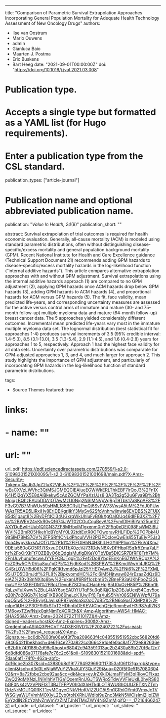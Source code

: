---
title: "Comparison of Parametric Survival Extrapolation Approaches Incorporating General Population Mortality for Adequate Health Technology Assessment of New Oncology Drugs"
authors:
- Ilse van Oostrum
- Mario Ouwens
- admin
- Gianluca Baio
- Maarten J. Postma
- Eric Buskens
- Bart Heeg
date: "2021-09-01T00:00:00Z"
doi: "https://doi.org/10.1016/j.jval.2021.03.008"

# Publication type.
# Accepts a single type but formatted as a YAML list (for Hugo requirements).
# Enter a publication type from the CSL standard.
publication_types: ["article-journal"]

# Publication name and optional abbreviated publication name.
publication: "*Value In Health, 24*(9)"
publication_short: ""

abstract: Survival extrapolation of trial outcomes is required for health economic evaluation. Generally, all-cause mortality (ACM) is modeled using standard parametric distributions, often without distinguishing disease-specific/excess mortality and general population background mortality (GPM). Recent National Institute for Health and Care Excellence guidance (Technical Support Document 21) recommends adding GPM hazards to disease-specific/excess mortality hazards in the log-likelihood function (“internal additive hazards”). This article compares alternative extrapolation approaches with and without GPM adjustment. Survival extrapolations using the internal additive hazards approach (1) are compared to no GPM adjustment (2), applying GPM hazards once ACM hazards drop below GPM hazards (3), adding GPM hazards to ACM hazards (4), and proportional hazards for ACM versus GPM hazards (5). The fit, face validity, mean predicted life-years, and corresponding uncertainty measures are assessed for the active versus control arms of immature and mature (30- and 75-month follow-up) multiple myeloma data and mature (64-month follow-up) breast cancer data. The 5 approaches yielded considerably different outcomes. Incremental mean predicted life-years vary most in the immature multiple myeloma data set. The lognormal distribution (best statistical fit for approaches 1-4) produces survival increments of 3.5 (95% credible interval: 1.4-5.3), 8.5 (3.1-13.0), 3.5 (1.3-5.4), 2.9 (1.1-4.5), and 1.6 (0.4-2.8) years for approaches 1 to 5, respectively. Approach 1 had the highest face validity for all data sets. Uncertainty over parametric distributions was comparable for GPM-adjusted approaches 1, 3, and 4, and much larger for approach 2. This study highlights the importance of GPM adjustment, and particularly of incorporating GPM hazards in the log-likelihood function of standard parametric distributions.

tags:
- Source Themes
featured: true

# links:
# - name: ""
#   url: ""
url_pdf: https://pdf.sciencedirectassets.com/270559/1-s2.0-S1098301521X00095/1-s2.0-S1098301521001698/main.pdf?X-Amz-Security-Token=IQoJb3JpZ2luX2VjEJv%2F%2F%2F%2F%2F%2F%2F%2F%2F%2FwEaCXVzLWVhc3QtMSJGMEQCIEAlueEGWWkERLThkEBF7lrQoJ3%2Fn1XK4H5j2qYX5E8dAiBkekw5cAdZGCMYPaXzUJs8i3A3Tq2g52uGFya9B%2BhMqiqzBQhzEAUaDDA1OTAwMzU0Njg2NSIMNVpVgRpT9Tbk17aSKpAF3%2FF3vG97B7MhWUv59sHML185BCRslLPmQj6SvPW73VwsA5tjM%2FdJ0PUwWAzFR5AD5LjRxjHv8ErIDBKgrjIkY3MySv62SfoVnhrwijnwje6EVDBS%2FUjX85dS1gaut8%2BvDFfdCI34UGxrqWkUhIuFyBGkXgOaIQUq46dIFB3XZ%2F7as%2BWEV24vKkR0yQf674iJWT02COuCquBevA%2FymlDlHiBiYah25unS2AXYDuBwIHUub1Q1GN37ZF8MHbxlM1gxenm0nY2F5q0eDEj098FsWM3i8UWVI%2BmRO5Hkeh1cBYoMY0L92tdtExtR0OFOwqravRHLFiDp%2FOPbk4U9jtSlM78MS7OV%2FPSRf4CNLdPhcuiVVH2Pl3POcIovQwElslj55TuEIyP5Js30pa4IwpykkxsAJOf7U%2F1d%2FIFOlHhN4H3hILHGY6PPIixp%2FkiV4XmJ9DEiu580oGO5R17fSxvuDDUTbX0zcVJ731DdyN8XvDPHbpRSq1r5Zma7aLFht%2FoOrXkFt7OZBBvO6bQdgisMufigDKeY0TbVBs5DICSR7BfRF8Trh7M%2FnUuyhunufecweJYYEFCBJTggE%2Fef2Do8YbqEEnKnE6ZtWNRCpzA%2FcZ09w5CPr0Vsu8uu1pDP5%2FjdhKod%2BSPBW%2BKmdWwVl4JKQ%2FC4SrLOWH5d06%2FPgK1Kfvmd6pJzi25YHE7yAvn2J%2FNi6%2F%2FXML9SiJ7D5DBmJdf%2FL8%2BpkyomdHC%2Fci6iM5Hjtwaw824rEzaaZdQz9DeiAZ%2Bx38nNXitg6bw%2FukanUf6R9f1ozbmS%2BneF93aUKhFboZt3GLmxUYEzNXEEDM%2FRoUTevuEZSCfguCHac6HpjB5U0xOzH85P%2B6m1h7qLzyFulXww%2BuL4tAY6sgEADYfUTqF5u3g8IQjG1pZOEJaUcxj54Cqv5ocg20h7q26iGb7K1cjqFlXB9866heLcK1UwjFf6jFaXuiS5NVr08SENiWWpfU79aqgO5iw5%2F8EyjyGJwLs6P87jw9oaSc0cC7dB5%2BN6o9osTXMPX8%2FmIpe1iUHtZP3OF9iSkSTxT2HDhntbDEKEVJChchQEjeRmmEwfH3l987qR7N37M6ovxTZwfNsjx0qitNjmToXORlEh&X-Amz-Algorithm=AWS4-HMAC-SHA256&X-Amz-Date=20240722T111017Z&X-Amz-SignedHeaders=host&X-Amz-Expires=300&X-Amz-Credential=ASIAQ3PHCVTY4D3EKRVD%2F20240722%2Fus-east-1%2Fs3%2Faws4_request&X-Amz-Signature=bc0db7803fe06e0f3f7ba209663f4c048551951952cbc56820fd6a946542f1be&hash=de6164e270a822cc066c2e1defe0ac8af77f2e892636ee62bffb749188b2d98c&host=68042c943591013ac2b2430a89b270f6af2c76d8dfd086a07176afe7c76c2c61&pii=S1098301521001698&tid=spdf-7daa6af1-74f0-462a-abfc-4d16cbe2b307&sid=43880b8d19f7794929690ff17353af06f121gxrqb&type=client&tsoh=d3d3LnNjaWVuY2VkaXJlY3QuY29t&ua=020f5f0e515708060402&rr=8a72fbbe2cbe92aa&cc=dk&kca=eyJrZXkiOiJmaFFyM3pIRlovOFIxazZwQ29qMXNzL1NiVlhhVTlGa1QxemRnUGJTSWRpSTdwVVFieUxIL0hyRS80bGF0Nk4zVzVPNFI3T3BJTFFPV0h0dXhHTkdLOTRWUGhOUUZETXNZTnhDdzNrMGU1Q0RKT1cyMGgyeGNkVHpKVlZ2UG5tSm1GRnlOYmt0VmxJcTVWSGIyaWU1VmhMOXIyL2Eyb0toNXRhUWdlbi9uZnc3MkN5WCIsIml2IjoiZWEyYzdlN2EzYzMyZmVmYzZlMTJhNTMxZWY4NGZmMjgifQ==_1721646624731
url_code: 
url_dataset: ''
url_poster: ''
url_project: ''
url_slides: ''
url_source: ''
url_video: ''

